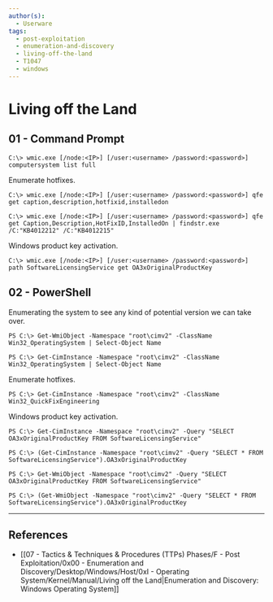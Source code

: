 ```yaml
---
author(s):
  - Userware
tags:
  - post-exploitation
  - enumeration-and-discovery
  - living-off-the-land
  - T1047
  - windows
---
```

# Living off the Land

## 01 - Command Prompt

```
C:\> wmic.exe [/node:<IP>] [/user:<username> /password:<password>] computersystem list full
```

Enumerate hotfixes.

```
C:\> wmic.exe [/node:<IP>] [/user:<username> /password:<password>] qfe get caption,description,hotfixid,installedon

C:\> wmic.exe [/node:<IP>] [/user:<username> /password:<password>] qfe get Caption,Description,HotFixID,InstalledOn | findstr.exe /C:"KB4012212" /C:"KB4012215"
```

Windows product key activation.

```
C:\> wmic.exe [/node:<IP>] [/user:<username> /password:<password>] path SoftwareLicensingService get OA3xOriginalProductKey
```

## 02 - PowerShell

Enumerating the system to see any kind of potential version we can take over.

```
PS C:\> Get-WmiObject -Namespace "root\cimv2" -ClassName Win32_OperatingSystem | Select-Object Name

PS C:\> Get-CimInstance -Namespace "root\cimv2" -ClassName Win32_OperatingSystem | Select-Object Name
```

Enumerate hotfixes.

```
PS C:\> Get-CimInstance -Namespace "root\cimv2" -ClassName Win32_QuickFixEngineering
```

Windows product key activation.

```
PS C:\> Get-CimInstance -Namespace "root\cimv2" -Query "SELECT OA3xOriginalProductKey FROM SoftwareLicensingService"

PS C:\> (Get-CimInstance -Namespace "root\cimv2" -Query "SELECT * FROM SoftwareLicensingService").OA3xOriginalProductKey

PS C:\> Get-WmiObject -Namespace "root\cimv2" -Query "SELECT OA3xOriginalProductKey FROM SoftwareLicensingService"

PS C:\> (Get-WmiObject -Namespace "root\cimv2" -Query "SELECT * FROM SoftwareLicensingService").OA3xOriginalProductKey
```

---
## References

- [[07 - Tactics & Techniques & Procedures (TTPs) Phases/F - Post Exploitation/0x00 - Enumeration and Discovery/Desktop/Windows/Host/0xI - Operating System/Kernel/Manual/Living off the Land|Enumeration and Discovery: Windows Operating System]]